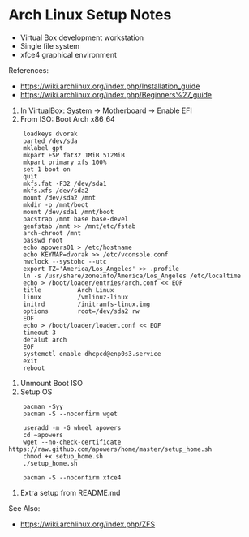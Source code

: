 # Arch Linux Setup Notes

* Virtual Box development workstation
* Single file system
* xfce4 graphical environment

References:
* https://wiki.archlinux.org/index.php/Installation_guide
* https://wiki.archlinux.org/index.php/Beginners%27_guide

1. In VirtualBox: System -> Motherboard -> Enable EFI
1. From ISO: Boot Arch x86_64
```
    loadkeys dvorak
    parted /dev/sda
    mklabel gpt
    mkpart ESP fat32 1MiB 512MiB
    mkpart primary xfs 100%
    set 1 boot on
    quit
    mkfs.fat -F32 /dev/sda1
    mkfs.xfs /dev/sda2
    mount /dev/sda2 /mnt
    mkdir -p /mnt/boot
    mount /dev/sda1 /mnt/boot
    pacstrap /mnt base base-devel
    genfstab /mnt >> /mnt/etc/fstab
    arch-chroot /mnt
    passwd root
    echo apowers01 > /etc/hostname
    echo KEYMAP=dvorak >> /etc/vconsole.conf
    hwclock --systohc --utc
    export TZ='America/Los_Angeles' >> .profile
    ln -s /usr/share/zoneinfo/America/Los_Angeles /etc/localtime
    echo > /boot/loader/entries/arch.conf << EOF
    title          Arch Linux
    linux          /vmlinuz-linux
    initrd         /initramfs-linux.img
    options        root=/dev/sda2 rw
    EOF
    echo > /boot/loader/loader.conf << EOF
    timeout 3
    defalut arch
    EOF
    systemctl enable dhcpcd@enp0s3.service
    exit
    reboot
```
1. Unmount Boot ISO
1. Setup OS
```
    pacman -Syy
    pacman -S --noconfirm wget

    useradd -m -G wheel apowers
    cd ~apowers
    wget --no-check-certificate https://raw.github.com/apowers/home/master/setup_home.sh
    chmod +x setup_home.sh
    ./setup_home.sh

    pacman -S --noconfirm xfce4
```
1. Extra setup from README.md

See Also:
* https://wiki.archlinux.org/index.php/ZFS
